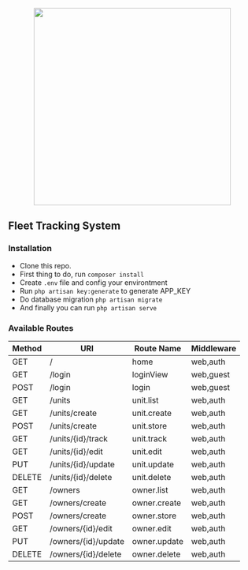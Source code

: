 <p align="center"><a href="https://laravel.com" target="_blank"><img src="https://raw.githubusercontent.com/laravel/art/master/logo-lockup/5%20SVG/2%20CMYK/1%20Full%20Color/laravel-logolockup-cmyk-red.svg" width="400"></a></p>

## Fleet Tracking System
### Installation

- Clone this repo.
- First thing to do, run `composer install`
- Create `.env` file and config your environtment
- Run `php artisan key:generate` to generate APP_KEY
- Do database migration `php artisan migrate`
- And finally you can run `php artisan serve`

### Available Routes

| Method   | URI                                     | Route Name                        | Middleware   |
|----------|-----------------------------------------|-----------------------------------|--------------|
| GET      | /                                       | home                              | web,auth     |
| GET      | /login                                  | loginView                         | web,guest    |
| POST     | /login                                  | login                             | web,guest    |
| GET      | /units                                  | unit.list                         | web,auth     |
| GET      | /units/create                           | unit.create                       | web,auth     |
| POST     | /units/create                           | unit.store                        | web,auth     |
| GET      | /units/{id}/track                       | unit.track                        | web,auth     |
| GET      | /units/{id}/edit                        | unit.edit                         | web,auth     |
| PUT      | /units/{id}/update                      | unit.update                       | web,auth     |
| DELETE   | /units/{id}/delete                      | unit.delete                       | web,auth     |
| GET      | /owners                                 | owner.list                        | web,auth     |
| GET      | /owners/create                          | owner.create                      | web,auth     |
| POST     | /owners/create                          | owner.store                       | web,auth     |
| GET      | /owners/{id}/edit                       | owner.edit                        | web,auth     |
| PUT      | /owners/{id}/update                     | owner.update                      | web,auth     |
| DELETE   | /owners/{id}/delete                     | owner.delete                      | web,auth     |
